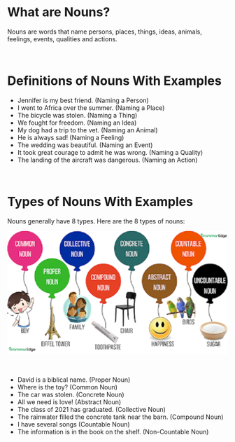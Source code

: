 # What are Nouns?
Nouns are words that name persons, places, things, ideas, animals, feelings, events, qualities and actions.

<br>

# Definitions of Nouns With Examples

- Jennifer is my best friend. (Naming a Person)
- I went to Africa over the summer. (Naming a Place)
- The bicycle was stolen. (Naming a Thing)
- We fought for freedom. (Naming an Idea)
- My dog had a trip to the vet. (Naming an Animal)
- He is always sad! (Naming a Feeling)
- The wedding was beautiful. (Naming an Event)
- It took great courage to admit he was wrong. (Naming a Quality)
- The landing of the aircraft was dangerous. (Naming an Action)

<br>

# Types of Nouns With Examples

Nouns generally have 8 types. Here are the 8 types of nouns: 


![partofspeech](images/nouns.png)

<br>

- David is a biblical name. (Proper Noun)
- Where is the toy? (Common Noun)
- The car was stolen. (Concrete Noun)
- All we need is love! (Abstract Noun)
- The class of 2021 has graduated. (Collective Noun)
- The rainwater filled the concrete tank near the barn. (Compound Noun)
- I have several songs (Countable Noun)
- The information is in the book on the shelf. (Non-Countable Noun)

